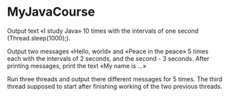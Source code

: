 # MyJavaCourse
Output text «I study Java» 10 times with the intervals of one second (Thread.sleep(1000);).

Output two messages «Hello, world» and «Peace in the peace» 5 times each with the intervals of 2 seconds, and the second - 3 seconds.
After printing messages, print the text «My name is …»

Run three threads and output there different messages for 5 times. The third thread supposed to start after finishing working of the two previous threads.
